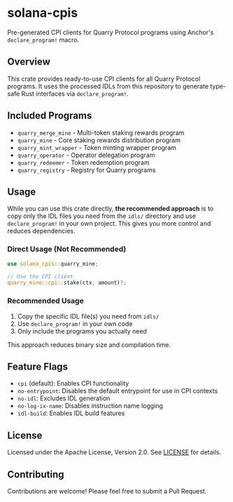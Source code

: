 # solana-cpis

Pre-generated CPI clients for Quarry Protocol programs using Anchor's `declare_program!` macro.

## Overview

This crate provides ready-to-use CPI clients for all Quarry Protocol programs. It uses the processed IDLs from this repository to generate type-safe Rust interfaces via `declare_program!`.

## Included Programs

- `quarry_merge_mine` - Multi-token staking rewards program
- `quarry_mine` - Core staking rewards distribution program  
- `quarry_mint_wrapper` - Token minting wrapper program
- `quarry_operator` - Operator delegation program
- `quarry_redeemer` - Token redemption program
- `quarry_registry` - Registry for Quarry programs

## Usage

While you can use this crate directly, **the recommended approach** is to copy only the IDL files you need from the `idls/` directory and use `declare_program!` in your own project. This gives you more control and reduces dependencies.

### Direct Usage (Not Recommended)

```rust
use solana_cpis::quarry_mine;

// Use the CPI client
quarry_mine::cpi::stake(ctx, amount)?;
```

### Recommended Usage

1. Copy the specific IDL file(s) you need from `idls/`
2. Use `declare_program!` in your own code
3. Only include the programs you actually need

This approach reduces binary size and compilation time.

## Feature Flags

- `cpi` (default): Enables CPI functionality
- `no-entrypoint`: Disables the default entrypoint for use in CPI contexts
- `no-idl`: Excludes IDL generation
- `no-log-ix-name`: Disables instruction name logging
- `idl-build`: Enables IDL build features

## License

Licensed under the Apache License, Version 2.0. See [LICENSE](../../LICENSE.txt) for details.

## Contributing

Contributions are welcome! Please feel free to submit a Pull Request.